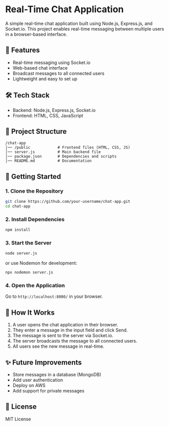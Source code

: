 # Real-Time Chat Application  
A simple real-time chat application built using Node.js, Express.js, and Socket.io. This project enables real-time messaging between multiple users in a browser-based interface.

## 🚀 Features
- Real-time messaging using Socket.io
- Web-based chat interface
- Broadcast messages to all connected users
- Lightweight and easy to set up

## 🛠 Tech Stack
- Backend: Node.js, Express.js, Socket.io  
- Frontend: HTML, CSS, JavaScript  

## 📂 Project Structure
```
/chat-app
│── /public            # Frontend files (HTML, CSS, JS)
│── server.js          # Main backend file
│── package.json       # Dependencies and scripts
│── README.md          # Documentation
```

## 🚀 Getting Started
### 1. Clone the Repository
```bash
git clone https://github.com/your-username/chat-app.git
cd chat-app
```

### 2. Install Dependencies
```bash
npm install
```

### 3. Start the Server
```bash
node server.js
```
or use Nodemon for development:
```bash
npx nodemon server.js
```

### 4. Open the Application
Go to `http://localhost:8000/` in your browser.

## 📜 How It Works
1. A user opens the chat application in their browser.
2. They enter a message in the input field and click Send.
3. The message is sent to the server via Socket.io.
4. The server broadcasts the message to all connected users.
5. All users see the new message in real-time.

## ✨ Future Improvements
- Store messages in a database (MongoDB)
- Add user authentication
- Deploy on AWS
- Add support for private messages

## 📄 License
MIT License  
